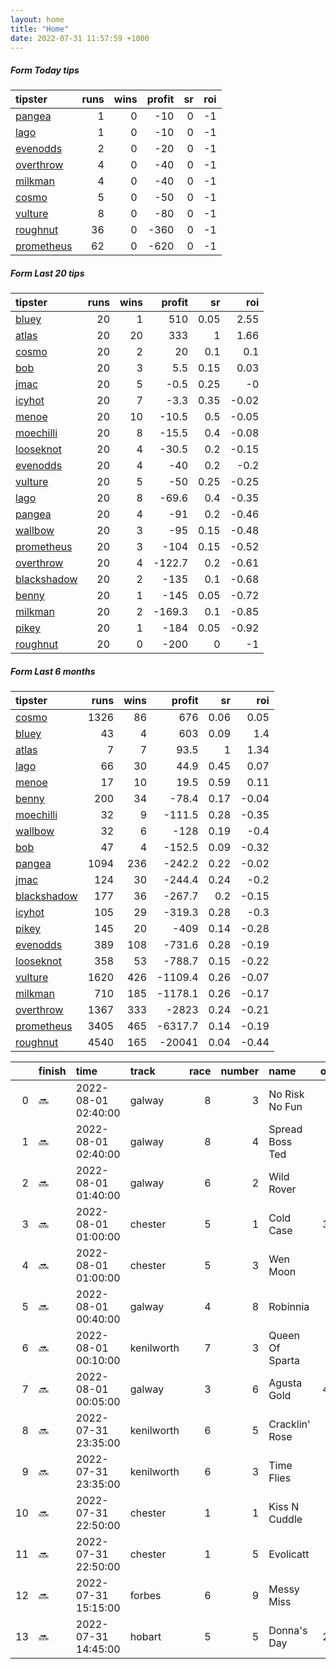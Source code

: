 ```yaml
---   
layout: home  
title: "Home"   
date: 2022-07-31 11:57:59 +1000  
---   
```



##### Form Today tips   

| tipster                                                       |   runs |   wins |   profit |   sr |   roi |
|:--------------------------------------------------------------|-------:|-------:|---------:|-----:|------:|
| [pangea](https://mrwayneo.github.io/tips/pangea.html)         |      1 |      0 |      -10 |    0 |    -1 |
| [lago](https://mrwayneo.github.io/tips/lago.html)             |      1 |      0 |      -10 |    0 |    -1 |
| [evenodds](https://mrwayneo.github.io/tips/evenodds.html)     |      2 |      0 |      -20 |    0 |    -1 |
| [overthrow](https://mrwayneo.github.io/tips/overthrow.html)   |      4 |      0 |      -40 |    0 |    -1 |
| [milkman](https://mrwayneo.github.io/tips/milkman.html)       |      4 |      0 |      -40 |    0 |    -1 |
| [cosmo](https://mrwayneo.github.io/tips/cosmo.html)           |      5 |      0 |      -50 |    0 |    -1 |
| [vulture](https://mrwayneo.github.io/tips/vulture.html)       |      8 |      0 |      -80 |    0 |    -1 |
| [roughnut](https://mrwayneo.github.io/tips/roughnut.html)     |     36 |      0 |     -360 |    0 |    -1 |
| [prometheus](https://mrwayneo.github.io/tips/prometheus.html) |     62 |      0 |     -620 |    0 |    -1 |

##### Form Last 20 tips   

| tipster                                                         |   runs |   wins |   profit |   sr |   roi |
|:----------------------------------------------------------------|-------:|-------:|---------:|-----:|------:|
| [bluey](https://mrwayneo.github.io/tips/bluey.html)             |     20 |      1 |    510   | 0.05 |  2.55 |
| [atlas](https://mrwayneo.github.io/tips/atlas.html)             |     20 |     20 |    333   | 1    |  1.66 |
| [cosmo](https://mrwayneo.github.io/tips/cosmo.html)             |     20 |      2 |     20   | 0.1  |  0.1  |
| [bob](https://mrwayneo.github.io/tips/bob.html)                 |     20 |      3 |      5.5 | 0.15 |  0.03 |
| [jmac](https://mrwayneo.github.io/tips/jmac.html)               |     20 |      5 |     -0.5 | 0.25 | -0    |
| [icyhot](https://mrwayneo.github.io/tips/icyhot.html)           |     20 |      7 |     -3.3 | 0.35 | -0.02 |
| [menoe](https://mrwayneo.github.io/tips/menoe.html)             |     20 |     10 |    -10.5 | 0.5  | -0.05 |
| [moechilli](https://mrwayneo.github.io/tips/moechilli.html)     |     20 |      8 |    -15.5 | 0.4  | -0.08 |
| [looseknot](https://mrwayneo.github.io/tips/looseknot.html)     |     20 |      4 |    -30.5 | 0.2  | -0.15 |
| [evenodds](https://mrwayneo.github.io/tips/evenodds.html)       |     20 |      4 |    -40   | 0.2  | -0.2  |
| [vulture](https://mrwayneo.github.io/tips/vulture.html)         |     20 |      5 |    -50   | 0.25 | -0.25 |
| [lago](https://mrwayneo.github.io/tips/lago.html)               |     20 |      8 |    -69.6 | 0.4  | -0.35 |
| [pangea](https://mrwayneo.github.io/tips/pangea.html)           |     20 |      4 |    -91   | 0.2  | -0.46 |
| [wallbow](https://mrwayneo.github.io/tips/wallbow.html)         |     20 |      3 |    -95   | 0.15 | -0.48 |
| [prometheus](https://mrwayneo.github.io/tips/prometheus.html)   |     20 |      3 |   -104   | 0.15 | -0.52 |
| [overthrow](https://mrwayneo.github.io/tips/overthrow.html)     |     20 |      4 |   -122.7 | 0.2  | -0.61 |
| [blackshadow](https://mrwayneo.github.io/tips/blackshadow.html) |     20 |      2 |   -135   | 0.1  | -0.68 |
| [benny](https://mrwayneo.github.io/tips/benny.html)             |     20 |      1 |   -145   | 0.05 | -0.72 |
| [milkman](https://mrwayneo.github.io/tips/milkman.html)         |     20 |      2 |   -169.3 | 0.1  | -0.85 |
| [pikey](https://mrwayneo.github.io/tips/pikey.html)             |     20 |      1 |   -184   | 0.05 | -0.92 |
| [roughnut](https://mrwayneo.github.io/tips/roughnut.html)       |     20 |      0 |   -200   | 0    | -1    |

##### Form Last 6 months   

| tipster                                                         |   runs |   wins |   profit |   sr |   roi |
|:----------------------------------------------------------------|-------:|-------:|---------:|-----:|------:|
| [cosmo](https://mrwayneo.github.io/tips/cosmo.html)             |   1326 |     86 |    676   | 0.06 |  0.05 |
| [bluey](https://mrwayneo.github.io/tips/bluey.html)             |     43 |      4 |    603   | 0.09 |  1.4  |
| [atlas](https://mrwayneo.github.io/tips/atlas.html)             |      7 |      7 |     93.5 | 1    |  1.34 |
| [lago](https://mrwayneo.github.io/tips/lago.html)               |     66 |     30 |     44.9 | 0.45 |  0.07 |
| [menoe](https://mrwayneo.github.io/tips/menoe.html)             |     17 |     10 |     19.5 | 0.59 |  0.11 |
| [benny](https://mrwayneo.github.io/tips/benny.html)             |    200 |     34 |    -78.4 | 0.17 | -0.04 |
| [moechilli](https://mrwayneo.github.io/tips/moechilli.html)     |     32 |      9 |   -111.5 | 0.28 | -0.35 |
| [wallbow](https://mrwayneo.github.io/tips/wallbow.html)         |     32 |      6 |   -128   | 0.19 | -0.4  |
| [bob](https://mrwayneo.github.io/tips/bob.html)                 |     47 |      4 |   -152.5 | 0.09 | -0.32 |
| [pangea](https://mrwayneo.github.io/tips/pangea.html)           |   1094 |    236 |   -242.2 | 0.22 | -0.02 |
| [jmac](https://mrwayneo.github.io/tips/jmac.html)               |    124 |     30 |   -244.4 | 0.24 | -0.2  |
| [blackshadow](https://mrwayneo.github.io/tips/blackshadow.html) |    177 |     36 |   -267.7 | 0.2  | -0.15 |
| [icyhot](https://mrwayneo.github.io/tips/icyhot.html)           |    105 |     29 |   -319.3 | 0.28 | -0.3  |
| [pikey](https://mrwayneo.github.io/tips/pikey.html)             |    145 |     20 |   -409   | 0.14 | -0.28 |
| [evenodds](https://mrwayneo.github.io/tips/evenodds.html)       |    389 |    108 |   -731.6 | 0.28 | -0.19 |
| [looseknot](https://mrwayneo.github.io/tips/looseknot.html)     |    358 |     53 |   -788.7 | 0.15 | -0.22 |
| [vulture](https://mrwayneo.github.io/tips/vulture.html)         |   1620 |    426 |  -1109.4 | 0.26 | -0.07 |
| [milkman](https://mrwayneo.github.io/tips/milkman.html)         |    710 |    185 |  -1178.1 | 0.26 | -0.17 |
| [overthrow](https://mrwayneo.github.io/tips/overthrow.html)     |   1367 |    333 |  -2823   | 0.24 | -0.21 |
| [prometheus](https://mrwayneo.github.io/tips/prometheus.html)   |   3405 |    465 |  -6317.7 | 0.14 | -0.19 |
| [roughnut](https://mrwayneo.github.io/tips/roughnut.html)       |   4540 |    165 | -20041   | 0.04 | -0.44 |

|    | finish   | time                | track      |   race |   number | name            |   odds | tipster            |
|---:|:---------|:--------------------|:-----------|-------:|---------:|:----------------|-------:|:-------------------|
|  0 | :soon:   | 2022-08-01 02:40:00 | galway     |      8 |        3 | No Risk No Fun  |   0    | evenodds,lago      |
|  1 | :soon:   | 2022-08-01 02:40:00 | galway     |      8 |        4 | Spread Boss Ted |   0    | evenodds,overthrow |
|  2 | :soon:   | 2022-08-01 01:40:00 | galway     |      6 |        2 | Wild Rover      |   0    | vulture            |
|  3 | :soon:   | 2022-08-01 01:00:00 | chester    |      5 |        1 | Cold Case       |   3.25 | vulture            |
|  4 | :soon:   | 2022-08-01 01:00:00 | chester    |      5 |        3 | Wen Moon        |   7    | milkman            |
|  5 | :soon:   | 2022-08-01 00:40:00 | galway     |      4 |        8 | Robinnia        |   6.5  | overthrow          |
|  6 | :soon:   | 2022-08-01 00:10:00 | kenilworth |      7 |        3 | Queen Of Sparta |   0    | vulture            |
|  7 | :soon:   | 2022-08-01 00:05:00 | galway     |      3 |        6 | Agusta Gold     |   4.33 | overthrow          |
|  8 | :soon:   | 2022-07-31 23:35:00 | kenilworth |      6 |        5 | Cracklin' Rose  |   0    | vulture            |
|  9 | :soon:   | 2022-07-31 23:35:00 | kenilworth |      6 |        3 | Time Flies      |   0    | milkman            |
| 10 | :soon:   | 2022-07-31 22:50:00 | chester    |      1 |        1 | Kiss N Cuddle   |   3.5  | vulture            |
| 11 | :soon:   | 2022-07-31 22:50:00 | chester    |      1 |        5 | Evolicatt       |   6.5  | vulture            |
| 12 | :soon:   | 2022-07-31 15:15:00 | forbes     |      6 |        9 | Messy Miss      |  13    | pangea             |
| 13 | :soon:   | 2022-07-31 14:45:00 | hobart     |      5 |        5 | Donna's Day     |   2.45 | milkman            |